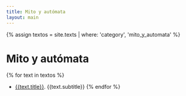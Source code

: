 ```yaml
---
title: Mito y autómata
layout: main
---
```


{% assign textos = site.texts | where: 'category', 'mito_y_automata' %}

# Mito y autómata

{% for text in textos %} 
- [{{text.title}}]({{text.permalink}}). {{text.subtitle}}
{% endfor %}
